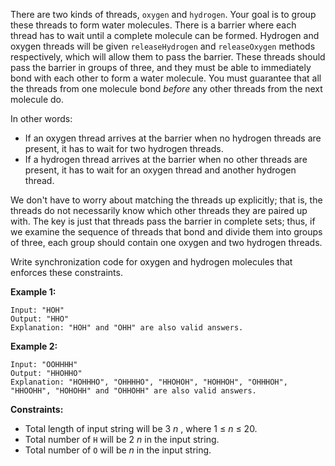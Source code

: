 There are two kinds of threads, `oxygen` and `hydrogen`. Your goal is to group
these threads to form water molecules. There is a barrier where each thread
has to wait until a complete molecule can be formed. Hydrogen and oxygen
threads will be given `releaseHydrogen` and `releaseOxygen` methods
respectively, which will allow them to pass the barrier. These threads should
pass the barrier in groups of three, and they must be able to immediately bond
with each other to form a water molecule. You must guarantee that all the
threads from one molecule bond _before_ any other threads from the next
molecule do.

In other words:

  * If an oxygen thread arrives at the barrier when no hydrogen threads are present, it has to wait for two hydrogen threads.
  * If a hydrogen thread arrives at the barrier when no other threads are present, it has to wait for an oxygen thread and another hydrogen thread.

We don't have to worry about matching the threads up explicitly; that is, the
threads do not necessarily know which other threads they are paired up with.
The key is just that threads pass the barrier in complete sets; thus, if we
examine the sequence of threads that bond and divide them into groups of
three, each group should contain one oxygen and two hydrogen threads.

Write synchronization code for oxygen and hydrogen molecules that enforces
these constraints.



**Example 1:**

    
    
    Input: "HOH"
    Output: "HHO"
    Explanation: "HOH" and "OHH" are also valid answers.
    

**Example 2:**

    
    
    Input: "OOHHHH"
    Output: "HHOHHO"
    Explanation: "HOHHHO", "OHHHHO", "HHOHOH", "HOHHOH", "OHHHOH", "HHOOHH", "HOHOHH" and "OHHOHH" are also valid answers.
    



**Constraints:**

  * Total length of input string will be 3 _n_ , where 1 ≤  _n_  ≤ 20.
  * Total number of `H` will be 2 _n_  in the input string.
  * Total number of `O` will be _n_  in the input string.


